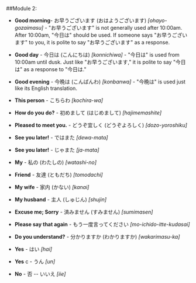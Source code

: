 ##Module 2:

  + **Good morning**- お早うございます (おはようございます) *[ohayo-gozaimasu]* - "お早うございます" is not generally used after 10:00am. After 10:00am, "今日は" should be used. If someone says "お早うございます" to you, it is polite to say "お早うございます" as a response.
  + **Good day** - 今日は (こんにちは) *[konnichiwa]* - "今日は" is used from 10:00am until dusk. Just like "お早うございます," it is polite to say "今日は" as a response to "今日は."
  + **Good evening** - 今晩は (こんばんわ) *[konbanwa]* - "今晩は" is used just like its English translation.

  + **This person** - こちらわ *[kochira-wa]*

  + **How do you do?** - 初めまして (はじめまして) *[hajimemashite]*
  + **Pleased to meet you.** - どうぞ宜しく (どうぞよろしく) *[dozo-yoroshiku]*

  + **See you later!** - ではまた *[dewa-mata]*
  + **See you later!** - じゃまた *[ja-mata]*

  + **My** - 私の (わたしの) *[watashi-no]*
  + **Friend** - 友達 (ともだち) *[tomodachi]*

  + **My wife** - 家内 (かない) *[kanai]*
  + **My husband** - 主人 (しゅじん) *[shujin]*

  + **Excuse me; Sorry** - 済みません (すみません) *[sumimasen]*

  + **Please say that again** - もう一度言ってください *[mo-ichido-itte-kudasai]*
  + **Do you understand?** - 分かりますか (わかりますか) *[wakarimasu-ka]*

  + **Yes** - はい *[hai]*
  
  + **Yes** c - うん *[un]*
  
  + **No** - 否 -- いいえ *[iie]*
